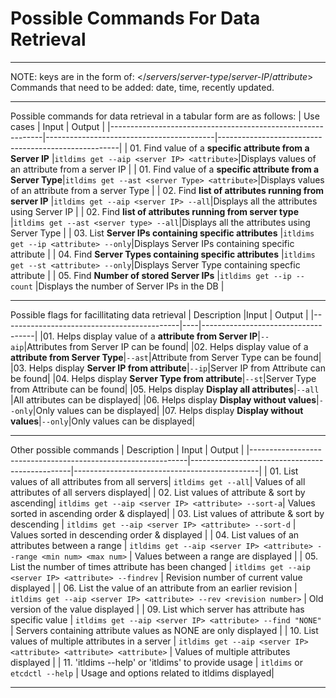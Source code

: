 # Possible Commands For Data Retrieval
___
NOTE: keys are in the form of: </*servers*/*server-type*/*server-IP*/*attribute*>  
Commands that need to be added: date, time, recently updated.

___

Possible commands for data retrieval in a tabular form are as follows:
| Use cases                                                 | Input                                      | Output                                              |
|-------------------------------------------------------------|------------------------------------------|-----------------------------------------------------|
| 01. Find value of a **specific attribute from a Server IP**  |`itldims get --aip <server IP> <attribute>`|Displays values of an attribute from a server IP  |
| 01. Find value of a **specific attribute from a Server Type**|`itldims get --ast <server Type> <attribute>`|Displays values of an attribute from a server Type |
| 02. Find **list of attributes running from server IP**       |`itldims get --aip <server IP> --all`|Displays all the attributes using Server IP       |
| 02. Find **list of attributes running from server type**     |`itldims get --ast <server type> --all`|Displays all the attributes using Server Type    |
| 03. List **Server IPs containing specific attributes**       |`itldims get --ip <attribute> --only`|Displays Server IPs containing specific attribute |
| 04. Find **Server Types containing specific attributes**     |`itldims get --st <attribute> --only`|Displays Server Type containing specfic attribute |
| 05. Find **Number of stored Server IPs**                     |`itldims get --ip --count`           |Displays the number of Server IPs in the DB |

___
Possible flags for facillitating data retrieval
| Description                                     |Input | Output                      |
|--------------------------------------------|----|------------------------------------|
|01. Helps display value of a **attribute from Server IP**|`--aip`|Attributes from Server IP can be found|
|02. Helps display value of a **attribute from Server Type**|`--ast`|Attribute from Server Type can be found|
|03. Helps display **Server IP from attribute**|`--ip`|Server IP from Attribute can be found|
|04. Helps display **Server Type from attribute**|`--st`|Server Type from Attribute can be found|
|05. Helps display **Display all attributes**|`--all` |All attributes can be displayed|
|06. Helps display **Display without values**|`--only`|Only values can be displayed|
|07. Helps display **Display without values**|`--only`|Only values can be displayed|
___

Other possible commands
| Description                                                  | Input                                          | Output                                       |
|--------------------------------------------------------------|------------------------------------------------|----------------------------------------------|
| 01. List values of all attributes from all servers| `itldims get --all`| Values of all attributes of all servers displayed|
| 02. List values of attribute & sort by ascending| `itldims get --aip <server IP> <attribute> --sort-a`| Values sorted in ascending order & displayed|
| 03. List values of attribute & sort by descending             | `itldims get --aip <server IP> <attribute> --sort-d`                    | Values sorted in descending order & displayed                        |
| 04. List values of an attributes between a range              | `itldims get --aip <server IP> <attribute> --range <min num> <max num>` | Values between a range are displayed                                 |
| 05. List the number of times attribute has been changed       | `itldims get --aip <server IP> <attribute> --findrev`                   | Revision number of current value displayed                           |
| 06. List the value of an attribute from an earlier revision   | `itldims get --aip <server IP> <attribute> --rev <revision number>`     | Old version of the value displayed                                   |
| 09. List which server has attribute has specific value        | `itldims get --aip <server IP> <attribute> --find "NONE"`               | Servers containing attribute values as NONE are only displayed       |
| 10. List values of multiple attributes in a server           | `itldims get --aip <server IP> <attribute> <attribute> <attribute>`     | Values of multiple attributes displayed  |
| 11. 'itldims --help' or 'itldims' to provide usage           | `itldims` or `etcdctl --help`                                           | Usage and options related to itldims displayed|

___


